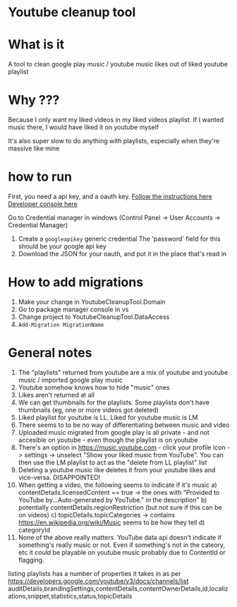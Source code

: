 # Youtube cleanup tool

# What is it
A tool to clean google play music / youtube music likes out of liked youtube playlist

# Why ???

Because I only want my liked videos in my liked videos playlist. If I wanted music there, I would have liked it on youtube myself

It's also super slow to do anything with playlists, especially when they're massive like mine

# how to run

First, you need a api key, and a oauth key.
[Follow the instructions here](https://developers.google.com/identity/protocols/oauth2/openid-connect)
[Developer console here](https://console.developers.google.com/?pli=1)

Go to Credential manager in windows (Control Panel -> User Accounts -> Credential Manager)

1. Create a `googleapikey` generic credential
   The 'password' field for this should be your google api key
2. Download the JSON for your oauth, and put it in the place that's read in

# How to add migrations

1. Make your change in YoutubeCleanupTool.Domain
2. Go to package manager console in vs
3. Change project to YoutubeCleanupTool.DataAccess
4. `Add-Migration MigrationName`

# General notes

1. The "playlists" returned from youtube are a mix of youtube and youtube music / imported google play music
2. Youtube somehow knows how to hide "music" ones
3. Likes aren't returned at all
4. We can get thumbnails for the playlists. Some playlists don't have thumbnails (eg, one or more videos got deleted)
5. Liked playlist for youtube is LL. Liked for youtube music is LM
6. There seems to to be no way of differentiating between music and video
7. Uploaded music migrated from google play is all private - and not accesible on youtube - even though the playlist is on youtube
8. There's an option in https://music.youtube.com - click your profile icon -> settings -> unselect "Show your liked music from YouTube". You can then use the LM playlist to act as the "delete from LL playlist" list
9. Deleting a youtube music like deletes it from your youtube likes and vice-versa. DISAPPOINTED!
10. When getting a video, the following seems to indicate if it's music
   a) contentDetails.licensedContent == true -> the ones with "Provided to YouTube by...Auto-generated by YouTube." in the description"
   b) potentially contentDetails.regionRestriction (but not sure if this can be on videos)
   c) topicDetails.topicCategories -> contains https://en.wikipedia.org/wiki/Music seems to be how they tell
   d) categoryId
11. None of the above really matters. YouTube data api doesn't indicate if something's really music or not. Even if something's not in the cateory, etc it *could* be playable on youtube music probably due to ContentId or flagging.

listing playlists has a number of properties it takes in as per https://developers.google.com/youtube/v3/docs/channels/list
auditDetails,brandingSettings,contentDetails,contentOwnerDetails,id,localizations,snippet,statistics,status,topicDetails